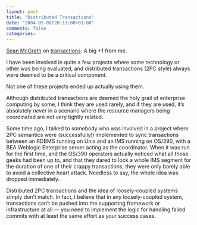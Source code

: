 ```yaml
---
layout: post
title: "Distributed Transactions"
date: "2004-05-08T20:13:00+01:00"
comments: false
categories: 
---
```


<p><a href="http://seanmcgrath.blogspot.com">Sean McGrath</a> on <a href="http://seanmcgrath.blogspot.com/archives/2004_05_02_seanmcgrath_archive.html#108391726581259860">transactions</a>: A big +1 from me. </p>

<p>I have been involved in quite a few projects where some technology or other was being evaluated, and distributed transactions (2PC style) always were deemed to be a critical component.</p>

<p>Not one of these projects ended up actually using them. </p>

<p>Although distributed transactions are deemed the holy grail of enterprise computing by some, I think they are used rarely, and if they are used, it&#8217;s absolutely <em>never</em> in a scenario where the resource managers being coordinated are not very tightly related.</p>

<p>Some time ago, I talked to somebody who was involved in a project where 2PC semantics were (successfully!) implemented to sync transactions between an RDBMS running on Unix and an IMS running on OS/390, with a BEA Weblogic Enterprise server acting as the coordinator. When it was run for the first time, and the OS/390 operators actually noticed what all those geeks had been up to, and that they dared to lock a whole IMS segment for the duration of one of their crappy transactions, they were only barely able to avoid a collective heart attack. Needless to say, the whole idea was dropped immediately.</p>

<p>Distributed 2PC transactions and the idea of loosely-coupled systems simply don&#8217;t match. In fact, I believe that in any loosely-coupled system, transactions can&#8217;t be pushed into the supporting framework or infrastructure at all &#8212; you need to implement the logic for handling failed commits with at least the same effort as your success cases.</p>


